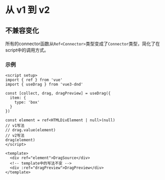 # 从 v1 到 v2

## 不兼容变化
所有的connector函数从`Ref<Connector>`类型变成了`Connector`类型，简化了在script中的调用方式。

### 示例
```vue
<script setup>
import { ref } from 'vue'
import { useDrag } from 'vue3-dnd'

const [collect, drag, dragPreview] = useDrag({
  item: {
    type: 'box'
  }
})

const element = ref<HTMLDivElement | null>(null)
// v1写法
// drag.value(element)
// v2写法
drag(element)
</script>

<template>
  <div ref="element">DragSource</div>
  <!-- template中的写法不变 -->
  <div :ref="dragPreview">DragPreview</div>
</template>
```
